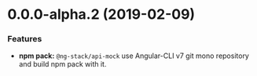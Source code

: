 <a name="0.0.0-alpha.2"></a>
# 0.0.0-alpha.2 (2019-02-09)

### Features

* **npm pack:** `@ng-stack/api-mock` use Angular-CLI v7 git mono repository and build npm pack with it.
